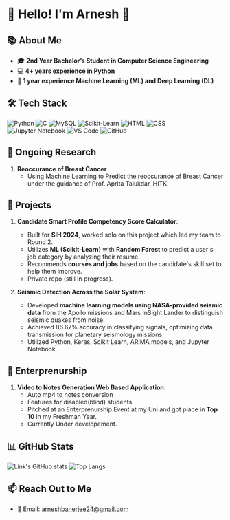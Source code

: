 # 🌟 Hello! I'm Arnesh 🌟

## 📚 About Me
- 🎓 **2nd Year Bachelor’s Student in Computer Science Engineering**
- 💻 **4+ years experience in Python**
- 🔧 **1 year experience Machine Learning (ML) and Deep Learning (DL)**

## 🛠️ Tech Stack
![Python](https://img.shields.io/badge/Python-3776AB?style=for-the-badge&logo=python&logoColor=white&size=small)
![C](https://img.shields.io/badge/C-00599C?style=for-the-badge&logo=c&logoColor=white&size=small)
![MySQL](https://img.shields.io/badge/MySQL-4479A1?style=for-the-badge&logo=mysql&logoColor=white&size=small)
![Scikit-Learn](https://img.shields.io/badge/Scikit--Learn-F7931E?style=for-the-badge&logo=scikit-learn&logoColor=white&size=small)
![HTML](https://img.shields.io/badge/HTML-E34F26?style=for-the-badge&logo=html5&logoColor=white&size=small)
![CSS](https://img.shields.io/badge/CSS-1572B6?style=for-the-badge&logo=css3&logoColor=white&size=small)
![Jupyter Notebook](https://img.shields.io/badge/Jupyter%20Notebook-F37626?style=for-the-badge&logo=jupyter&logoColor=white&size=small)
![VS Code](https://img.shields.io/badge/VS%20Code-007ACC?style=for-the-badge&logo=visual-studio-code&logoColor=white&size=small)
![GitHub](https://img.shields.io/badge/GitHub-181717?style=for-the-badge&logo=github&logoColor=white&size=small)

## 🚀 Ongoing Research
1. **Reoccurance of Breast Cancer**
   - Using Machine Learning to Predict the reoccurance of Breast Cancer under the guidance of Prof. Aprita Talukdar, HITK.

## 🚀 Projects

1. **Candidate Smart Profile Competency Score Calculator**:  
   - Built for **SIH 2024**, worked solo on this project which led my team to Round 2.
   - Utilizes **ML (Scikit-Learn)** with **Random Forest** to predict a user's job category by analyzing their resume.
   - Recommends **courses and jobs** based on the candidate's skill set to help them improve.
   - Private repo (still in progress).

2. **Seismic Detection Across the Solar System**:  
   - Developed **machine learning models using NASA-provided seismic data** from the Apollo missions and Mars InSight Lander to distinguish seismic quakes from noise.
   - Achieved 86.67% accuracy in classifying signals, optimizing data transmission for planetary seismology missions.
   - Utilized Python, Keras, Scikit Learn, ARIMA models, and Jupyter Notebook
  
## 🚀 Enterprenurship

1. **Video to Notes Generation Web Based Application:**
   - Auto mp4 to notes conversion
   - Features for disabled(blind) students.
   - Pitched at an Enterprenurship Event at my Uni and got place in **Top 10** in my Freshman Year.
   - Currently Under developement.

## 📊 GitHub Stats
![Link's GitHub stats](https://github-readme-stats.vercel.app/api?username=ArneshBanerjee&show_icons=true&theme=radical)
![Top Langs](https://github-readme-stats.vercel.app/api/top-langs/?username=ArneshBanerjee&layout=compact)

## 📫 Reach Out to Me
- 📧 Email: arneshbanerjee24@gmail.com
